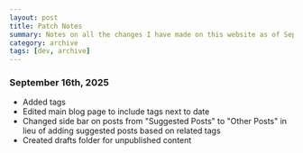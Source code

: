 ```yaml
--- 
layout: post
title: Patch Notes
summary: Notes on all the changes I have made on this website as of September 16th, 2025. May add old changes retroactively. 
category: archive
tags: [dev, archive]
---
```


### September 16th, 2025
- Added tags
- Edited main blog page to include tags next to date
- Changed side bar on posts from "Suggested Posts" to "Other Posts" in lieu of adding suggested posts based on related tags 
- Created drafts folder for unpublished content

